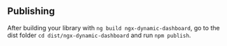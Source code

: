 ## Publishing

After building your library with `ng build ngx-dynamic-dashboard`, go to the dist folder `cd dist/ngx-dynamic-dashboard` and run `npm publish`.
